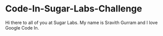 # Code-In-Sugar-Labs-Challenge

Hi there to all of you at Sugar Labs. My name is Sravith Gurram and I love Google Code In.
